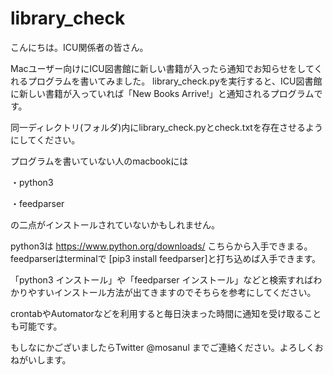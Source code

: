 # library_check

こんにちは。ICU関係者の皆さん。

Macユーザー向けにICU図書館に新しい書籍が入ったら通知でお知らせをしてくれるプログラムを書いてみました。
library_check.pyを実行すると、ICU図書館に新しい書籍が入っていれば「New Books Arrive!」と通知されるプログラムです。

同一ディレクトリ(フォルダ)内にlibrary_check.pyとcheck.txtを存在させるようにしてください。

プログラムを書いていない人のmacbookには

・python3

・feedparser

の二点がインストールされていないかもしれません。

python3は https://www.python.org/downloads/ こちらから入手できまる。
feedparserはterminalで [pip3 install feedparser]と打ち込めば入手できます。

「python3 インストール」や「feedparser インストール」などと検索すればわかりやすいインストール方法が出てきますのでそちらを参考にしてください。

crontabやAutomatorなどを利用すると毎日決まった時間に通知を受け取ることも可能です。

もしなにかございましたらTwitter @mosanul までご連絡ください。よろしくおねがいします。
